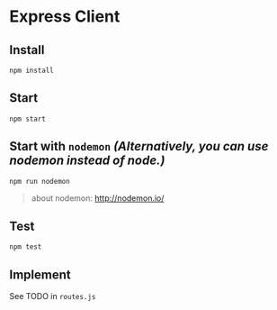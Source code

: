 Express Client
==============

Install
-------

    npm install

Start
-----

    npm start

Start with ` nodemon `
_(Alternatively, you can use nodemon instead of node.)_
-----

    npm run nodemon
> about nodemon: http://nodemon.io/

Test
----

    npm test

Implement
----
See TODO in `routes.js`
